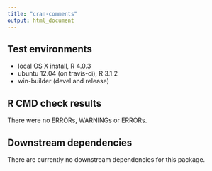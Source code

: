 ```yaml
---
title: "cran-comments"
output: html_document
---
```


## Test environments
* local OS X install, R 4.0.3
* ubuntu 12.04 (on travis-ci), R 3.1.2
* win-builder (devel and release)


## R CMD check results
There were no ERRORs, WARNINGs or ERRORs. 


## Downstream dependencies
There are currently no downstream dependencies for this package.
